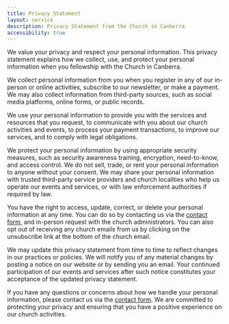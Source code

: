 ```yaml
---
title: Privacy Statement
layout: service
description: Privacy Statement from the Church in Canberra
accessibility: true
---
```


We value your privacy and respect your personal information. This privacy statement explains how we collect, use, and protect your personal information when you fellowship with the Church in Canberra.

We collect personal information from you when you register in any of our in-person or online activities, subscribe to our newsletter, or make a payment. We may also collect information from third-party sources, such as social media platforms, online forms, or public records.

We use your personal information to provide you with the services and resources that you request, to communicate with you about our church activities and events, to process your payment transactions, to improve our services, and to comply with legal obligations.

We protect your personal information by using appropriate security measures, such as security awareness training, encryption, need-to-know, and access control. We do not sell, trade, or rent your personal information to anyone without your consent. We may share your personal information with trusted third-party service providers and church localities who help us operate our events and services, or with law enforcement authorities if required by law.

You have the right to access, update, correct, or delete your personal information at any time. You can do so by contacting us via the [contact form](https://churchincanberra.org/#contact-form), and in-person request with the church administrators. You can also opt out of receiving any church emails from us by clicking on the unsubscribe link at the bottom of the church email.

We may update this privacy statement from time to time to reflect changes in our practices or policies. We will notify you of any material changes by posting a notice on our website or by sending you an email. Your continued participation of our events and services after such notice constitutes your acceptance of the updated privacy statement.

If you have any questions or concerns about how we handle your personal information, please contact us via the [contact form](https://churchincanberra.org/#contact-form). We are committed to protecting your privacy and ensuring that you have a positive experience on our church activities.
